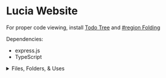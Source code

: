 # Lucia Website

For proper code viewing, install [Todo Tree](https://marketplace.visualstudio.com/items?itemName=Gruntfuggly.todo-tree) and [#region Folding](https://marketplace.visualstudio.com/items?itemName=maptz.regionfolder)

Dependencies:
  - express.js
  - TypeScript

<details>
<summary>Files, Folders, & Uses</summary>

  - server.ts 
    - Runs the server
    - Stores information on serer endpoints
  - /src/
    - /css/
      - Stores any CSS and styling information the website needs.
      - index.css
        - Stores styling information for the index.html file.
    - /html/
      - Stores HTML files used for the website.
      - index.html
        - Stores the HTML code for the initial website.
        - Displays about me section
        - Displays programming languages known section
        - Gives navigation links to other parts of website.
      - portfolio.html
        - Stores links to portfolio pages.
        - Stores information on portfolio pages. 
    - /js/
      - Stores any JavaScript used in the website.
      - index.js
        - Stores any JavaScript used in the index.html file
